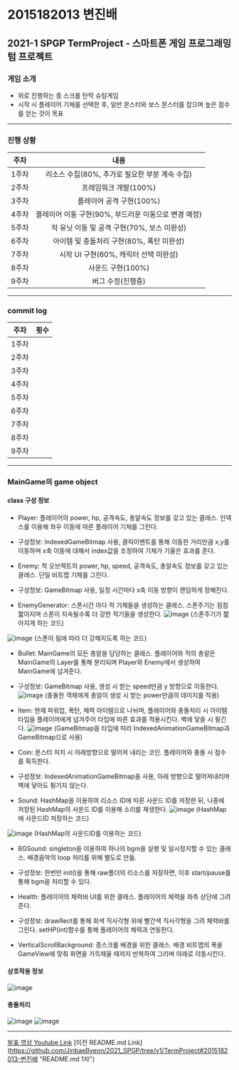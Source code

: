 # 2015182013 변진배
## **2021-1 SPGP TermProject** - 스마트폰 게임 프로그래밍 텀 프로젝트

### 게임 소개
- 위로 진행하는 종 스크롤 탄막 슈팅게임
- 시작 시 플레이어 기체를 선택한 후, 일반 몬스터와 보스 몬스터를 잡으며 높은 점수를 얻는 것이 목표
  
---------------------------------------------------------------------------------------------------------------

### 진행 상황

주차 | 내용
:-----: | :-----:
1주차 | 리소스 수집(80%, 추가로 필요한 부분 계속 수집)
2주차 | 프레임워크 개발(100%)
3주차 | 플레이어 공격 구현(100%)
4주차 | 플레이어 이동 구현(90%, 부드러운 이동으로 변경 예정)
5주차 | 적 유닛 이동 및 공격 구현(70%, 보스 미완성)
6주차 | 아이템 및 충돌처리 구현(80%, 폭탄 미완성)
7주차 | 시작 UI 구현(60%, 캐릭터 선택 미완성)
8주차 | 사운드 구현(100%)
9주차 | 버그 수정(진행중)

---------------------------------------------------------------------------------------------------------------

### commit log

주차 | 횟수
:-----: | :-----:
1주차 | 
2주차 | 
3주차 | 
4주차 | 
5주차 | 
6주차 | 
7주차 | 
8주차 | 
9주차 | 

---------------------------------------------------------------------------------------------------------------

### MainGame의 game object


#### class 구성 정보
- Player: 플레이어의 power, hp, 공격속도, 총알속도 정보를 갖고 있는 클래스. 인덱스를 이용해 좌우 이동에 따른 플레이어 기체를 그린다.
- 구성정보: IndexedGameBitmap 사용, 클릭이벤트를 통해 이동한 거리만큼 x,y를 이동하며 x축 이동에 대해서 index값을 조정하여 기체가 기울은 효과를 준다.

- Enemy: 적 오브젝트의 power, hp, speed, 공격속도, 총알속도 정보를 갖고 있는 클래스. 단일 비트맵 기체를 그린다.
- 구성정보: GameBitmap 사용, 일정 시간마다 x축 이동 방향이 랜덤하게 정해진다.

- EnemyGenerator: 스폰시간 마다 적 기체들을 생성하는 클래스. 스폰주기는 점점 짧아지며 스폰이 지속될수록 더 강한 적기들을 생성한다.
![image](https://user-images.githubusercontent.com/22373033/119006982-d18b5080-b9cb-11eb-861e-79ddb7d7523b.png)
(스폰주기가 짧아지게 하는 코드)

![image](https://user-images.githubusercontent.com/22373033/119007262-08f9fd00-b9cc-11eb-906e-43e874000e75.png)
(스폰이 됨에 따라 더 강해지도록 하는 코드)

- Bullet: MainGame의 모든 총알을 담당하는 클래스. 플레이어와 적의 총알은 MainGame의 Layer를 통해 분리되며 Player와 Enemy에서 생성하여 MainGame에 넘겨준다.
- 구성정보: GameBitmap 사용, 생성 시 받는 speed만큼 y 방향으로 이동한다.
![image](https://user-images.githubusercontent.com/22373033/119007703-70b04800-b9cc-11eb-8971-793622073a3c.png)
(충돌한 객체에게 총알이 생성 시 받는 power만큼의 데미지를 적용)

- Item: 현재 파워업, 폭탄, 체력 아이템으로 나뉘며, 플레이어와 충돌처리 시 아이템 타입을 플레이어에게 넘겨주어 타입에 따른 효과를 적용시킨다. 벽에 닿을 시 튕긴다.
![image](https://user-images.githubusercontent.com/22373033/119008097-d0a6ee80-b9cc-11eb-9a4f-4094ba80bd10.png)
(GameBitmap을 타입에 따라 IndexedAnimationGameBitmap과 GameBitmap으로 사용)

- Coin: 몬스터 처치 시 아래방향으로 떨어져 내리는 코인. 플레이어와 충돌 시 점수를 획득한다.
- 구성정보: IndexedAnimationGameBitmap을 사용, 아래 방향으로 떨어져내리며 벽에 닿아도 튕기지 않는다.

- Sound: HashMap을 이용하여 리소스 ID에 따른 사운드 ID를 저장한 뒤, 나중에 저장된 HashMap의 사운드 ID를 이용해 소리를 재생한다. 
![image](https://user-images.githubusercontent.com/22373033/119008835-7b1f1180-b9cd-11eb-8b3c-6e8dd1f7ffdc.png)
(HashMap에 사운드ID 저장하는 코드)

![image](https://user-images.githubusercontent.com/22373033/119008940-97bb4980-b9cd-11eb-8c03-40057376c9b6.png)
(HashMap의 사운드ID를 이용하는 코드)

- BGSound: singleton을 이용하여 하나의 bgm을 실행 및 일시정지할 수 있는 클래스. 배경음악의 loop 처리를 위해 별도로 만듦.
- 구성정보: 한번만 init()을 통해 raw폴더의 리소스를 저장하면, 이후 start/pause를 통해 bgm을 처리할 수 있다.

- Health: 플레이어의 체력바 UI를 위한 클래스. 플레이어의 체력을 좌측 상단에 그려준다.
- 구성정보: drawRect를 통해 회색 직사각형 위에 빨간색 직사각형을 그려 체력바를 그린다. setHP(int)함수를 통해 플레이어의 체력과 연동한다.

- VerticalScrollBackground: 종스크롤 배경을 위한 클래스. 배경 비트맵의 폭을 GameView에 맞춰 화면을 가득채울 때까지 반복하여 그리며 아래로 이동시킨다.


#### 상호작용 정보
![image](https://user-images.githubusercontent.com/22373033/119017805-5713fe00-b9d6-11eb-8d20-a34e21aa1e8b.png)


#### 충돌처리
![image](https://user-images.githubusercontent.com/22373033/119018575-2c767500-b9d7-11eb-937a-5bcd5c498a64.png)
![image](https://user-images.githubusercontent.com/22373033/119018615-3c8e5480-b9d7-11eb-8e83-003dfb8904ba.png)



---------------------------------------------------------------------------------------------------------------
[발표 영상 Youtube Link](https://www.youtube.com/watch?v=cfKxoxutmGk "2021-1 SPGP TermProject")
[이전 README.md Link] (https://github.com/JinbaeByeon/2021_SPGP/tree/v1/TermProject#2015182013-변진배 "README.md 1차")








